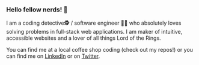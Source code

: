 ### Hello fellow nerds! 👋  

I am a coding detective🕵️‍ / software engineer 👩‍💻  who absolutely loves solving problems in full-stack web applications. I am maker of intuitive, accessible websites and a lover of all things Lord of the Rings. 

You can find me at a local coffee shop coding (check out my repos!) or you can find me on <a href="https://www.linkedin.com/in/valentinaperic/">LinkedIn</a> or on <a href="https://twitter.com/valentinacodes">Twitter</a>. 
